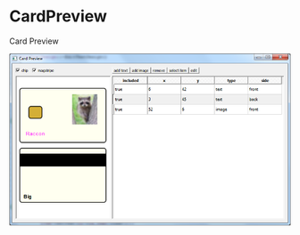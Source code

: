 CardPreview
===========

Card Preview

![](https://raw.githubusercontent.com/gil9red/CardPreview/master/screenshot.png)
